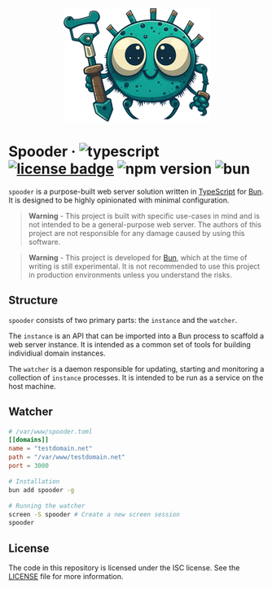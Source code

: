 <p align="center"><img src="docs/project-logo.png"/></p>

# Spooder &middot; ![typescript](https://img.shields.io/badge/language-typescript-blue) [![license badge](https://img.shields.io/github/license/Kruithne/spooder?color=yellow)](LICENSE) ![npm version](https://img.shields.io/npm/v/spooder?color=c53635) ![bun](https://img.shields.io/badge/runtime-bun-f9f1e1)

`spooder` is a purpose-built web server solution written in [TypeScript](https://www.typescriptlang.org/) for [Bun](https://bun.sh/). It is designed to be highly opinionated with minimal configuration.

> **Warning** - This project is built with specific use-cases in mind and is not intended to be a general-purpose web server. The authors of this project are not responsible for any damage caused by using this software.

> **Warning** - This project is developed for [Bun](https://bun.sh/), which at the time of writing is still experimental. It is not recommended to use this project in production environments unless you understand the risks.

## Structure

`spooder` consists of two primary parts: the `instance` and the `watcher`.

The `instance` is an API that can be imported into a Bun process to scaffold a web server instance. It is intended as a common set of tools for building individiual domain instances.

The `watcher` is a daemon responsible for updating, starting and monitoring a collection of `instance` processes. It is intended to be run as a service on the host machine.

## Watcher

```toml
# /var/www/spooder.toml
[[domains]]
name = "testdomain.net"
path = "/var/www/testdomain.net"
port = 3000
```

```bash
# Installation
bun add spooder -g
```

```bash
# Running the watcher
screen -S spooder # Create a new screen session
spooder
```

## License
The code in this repository is licensed under the ISC license. See the [LICENSE](LICENSE) file for more information.